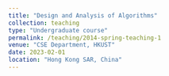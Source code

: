 ```yaml
---
title: "Design and Analysis of Algorithms"
collection: teaching
type: "Undergraduate course"
permalink: /teaching/2014-spring-teaching-1
venue: "CSE Department, HKUST"
date: 2023-02-01
location: "Hong Kong SAR, China"
---
```


<!--

This is a description of a teaching experience. You can use markdown like any other post.

Heading 1
======

Heading 2
======

Heading 3
======
-->
